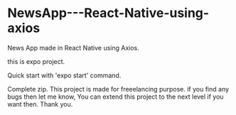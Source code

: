 # NewsApp---React-Native-using-axios
News App made in React Native using Axios.

this is expo project.

Quick start with 'expo start' command.

Complete zip.
This project is made for freeelancing purpose. if you find any bugs then let me know,
You can extend this project to the next level if you want then.
Thank you.
